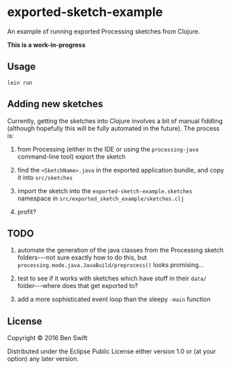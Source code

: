 # exported-sketch-example

An example of running exported Processing sketches from Clojure.

**This is a work-in-progress**

## Usage

```
lein run
```

## Adding new sketches

Currently, getting the sketches into Clojure involves a bit of manual
fiddling (although hopefully this will be fully automated in the
future). The process is:

1. from Processing (either in the IDE or using the `processing-java`
   command-line tool) export the sketch
   
2. find the `<SketchName>.java` in the exported application bundle,
   and copy it into `src/sketches`

3. import the sketch into the `exported-sketch-example.sketches`
   namespace in `src/exported_sketch_example/sketches.clj`

4. profit?

## TODO

1. automate the generation of the java classes from the Processing
   sketch folders---not sure exactly how to do this, but
   `processing.mode.java.JavaBuild/preprocess()` looks promising...

2. test to see if it works with sketches which have stuff in their
   `data/` folder---where does that get exported to?
   
3. add a more sophisticated event loop than the sleepy `-main`
   function
   
## License

Copyright © 2016 Ben Swift

Distributed under the Eclipse Public License either version 1.0 or (at
your option) any later version.
